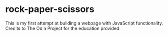 # rock-paper-scissors
This is my first attempt at building a webpage with JavaScript functionality. 
Credits to The Odin Project for the education provided.
